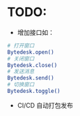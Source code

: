 # TODO:

- 增加接口如：

```bash
# 打开窗口
Bytedesk.open()
# 关闭窗口
Bytedesk.close()
# 发送消息
Bytedesk.send()
# 切换窗口
Bytedesk.toggle()
```

- CI/CD 自动打包发布
